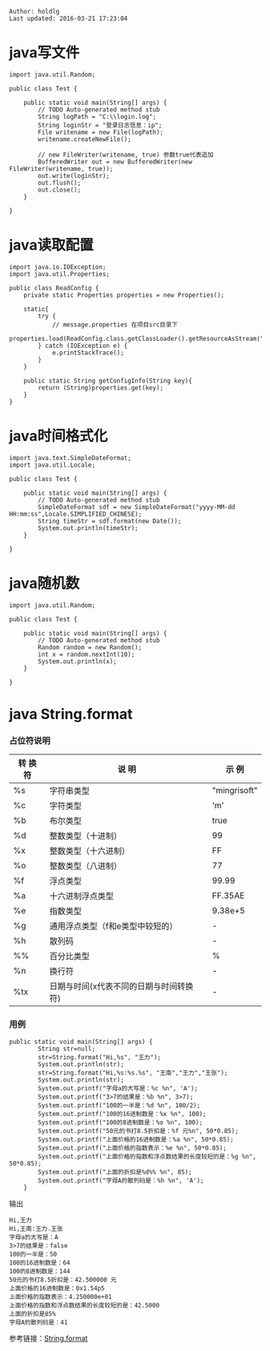 ```
Author: holdlg
Last updated: 2016-03-21 17:23:04
```

# java写文件
```
import java.util.Random;

public class Test {

    public static void main(String[] args) {
        // TODO Auto-generated method stub
        String logPath = "C:\\login.log";
        String loginStr = "登录日志信息：ip";
        File writename = new File(logPath);
        writename.createNewFile(); 

        // new FileWriter(writename, true) 参数true代表追加
        BufferedWriter out = new BufferedWriter(new FileWriter(writename, true));  
        out.write(loginStr); 
        out.flush();
        out.close();
    }

}
```

# java读取配置
```
import java.io.IOException;
import java.util.Properties;

public class ReadConfig {
    private static Properties properties = new Properties();
    
    static{
        try {
            // message.properties 在项目src目录下
            properties.load(ReadConfig.class.getClassLoader().getResourceAsStream("message.properties"));
        } catch (IOException e) {
            e.printStackTrace();
        }
    }
    
    public static String getConfigInfo(String key){
        return (String)properties.get(key);
    }
}
```

# java时间格式化
```
import java.text.SimpleDateFormat;
import java.util.Locale;

public class Test {

    public static void main(String[] args) {
        // TODO Auto-generated method stub
        SimpleDateFormat sdf = new SimpleDateFormat("yyyy-MM-dd HH:mm:ss",Locale.SIMPLIFIED_CHINESE);
        String timeStr = sdf.format(new Date());
        System.out.println(timeStr);
    }

}
```

# java随机数
```
import java.util.Random;

public class Test {

    public static void main(String[] args) {
        // TODO Auto-generated method stub
        Random random = new Random();
        int x = random.nextInt(10);
        System.out.println(x);
    }

}
```

# java String.format
### 占位符说明
|转  换  符 |说    明| 示    例
| --------| ----------------| ----------|
| %s  | 字符串类型 | "mingrisoft"|
| %c  | 字符类型 | 'm'|
| %b  | 布尔类型 | true|
| %d  | 整数类型（十进制） | 99|
| %x  | 整数类型（十六进制）| FF|
| %o  | 整数类型（八进制）| 77|
| %f  | 浮点类型 | 99.99|
| %a  | 十六进制浮点类型 | FF.35AE|
| %e | 指数类型 | 9.38e+5|
| %g | 通用浮点类型（f和e类型中较短的） | - |
| %h | 散列码 | - | 
| %%  | 百分比类型 | % | 
| %n | 换行符 | - |
| %tx | 日期与时间(x代表不同的日期与时间转换符)  | - |

### 用例
```
public static void main(String[] args) {
        String str=null;
        str=String.format("Hi,%s", "王力");
        System.out.println(str);
        str=String.format("Hi,%s:%s.%s", "王南","王力","王张");          
        System.out.println(str);                         
        System.out.printf("字母a的大写是：%c %n", 'A');
        System.out.printf("3>7的结果是：%b %n", 3>7);
        System.out.printf("100的一半是：%d %n", 100/2);
        System.out.printf("100的16进制数是：%x %n", 100);
        System.out.printf("100的8进制数是：%o %n", 100);
        System.out.printf("50元的书打8.5折扣是：%f 元%n", 50*0.85);
        System.out.printf("上面价格的16进制数是：%a %n", 50*0.85);
        System.out.printf("上面价格的指数表示：%e %n", 50*0.85);
        System.out.printf("上面价格的指数和浮点数结果的长度较短的是：%g %n", 50*0.85);
        System.out.printf("上面的折扣是%d%% %n", 85);
        System.out.printf("字母A的散列码是：%h %n", 'A');
    }
```
输出
```
Hi,王力
Hi,王南:王力.王张
字母a的大写是：A 
3>7的结果是：false 
100的一半是：50 
100的16进制数是：64 
100的8进制数是：144 
50元的书打8.5折扣是：42.500000 元
上面价格的16进制数是：0x1.54p5 
上面价格的指数表示：4.250000e+01 
上面价格的指数和浮点数结果的长度较短的是：42.5000 
上面的折扣是85% 
字母A的散列码是：41 
```

参考链接：[String.format](http://blog.csdn.net/lonely_fireworks/article/details/7962171)